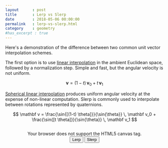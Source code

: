 ```yaml
---
layout      : post
title       : Lerp vs Slerp
date        : 2018-05-06 00:00:00
permalink   : lerp-vs-slerp.html
category    : geometry
#has_excerpt : true
---
```


Here's a demonstration of the difference between two common unit vector interpolation schemes.

The first option is to use [linear interpolation](https://en.wikipedia.org/wiki/Linear_interpolation)
in the ambient Euclidean space, followed by a normalization step. Simple and fast,
but the angular velocity is not uniform.

$$
\mathbf v = (1-t) \, \mathbf v_0 + t \, \mathbf v_1
$$

[Spherical linear interpolation](https://en.wikipedia.org/wiki/Slerp)
produces uniform angular velocity at the expense of non-linear computation.
Slerp is commonly used to interpolate between rotations represented by quaternions.

$$
\mathbf v =
\frac{\sin{[(1-t) \theta]}}{\sin{\theta}} \, \mathbf v_0
+
\frac{\sin{[t \theta]}}{\sin{\theta}} \, \mathbf v_1
$$

<div style="text-align:center;margin-top:2em;">
  <canvas id="canvas" width="500" height="500">
  Your browser does not support the HTML5 canvas tag.</canvas>
  <script>
  var canvas = document.getElementById('canvas');
  if (canvas.getContext) {

    // animation
    const t_step = 0.02;
    var t = 0;
    var is_animating = false;

    // rendering parameters : circle
    const cx = 250;
    const cy = cx;
    const rad = 0.95*cx;

    // angle in [-Pi,PI]
    var theta = 0.75 * Math.PI;

    // start vector
    var T0x = Math.cos(theta);
    var T0y = Math.sin(theta);

    // end vector = [1, 0]
    const T1x = 1.;
    const T1y = 0.;

    // current vector
    var Tx;
    var Ty;

    // list of intermediate vectors
    var x = []
    var y = []

    canvas.addEventListener('click', function(event) {
      if (is_animating) return;

      // reset intermediate vectors
      x = [];
      y = [];

      // get vector from cursor position
      tx = event.offsetX - cx;
      ty = event.offsetY - cy;

      // norm of the vector
      norm = Math.sqrt( tx*tx + ty*ty );

      // update
      theta = Math.atan2(-ty/norm,tx/norm);
      T0x = Math.cos(theta);
      T0y = Math.sin(theta);
      console.log(theta);
    }, false);

    var ctx = canvas.getContext('2d');

    // requestAnimationFrame callback
    var requestAnimationFrame = function(callback) { return setTimeout(callback, 40); };

    var render = function(){
      // clear the canvas
      ctx.clearRect(0, 0, canvas.width, canvas.height);

      // draw circle, part 1
      ctx.beginPath();
      if(theta > 0)
        ctx.arc(cx,cy,rad,0,-theta);
      else
        ctx.arc(cx,cy,rad,-theta,0);
      ctx.strokeStyle="#1f87ea";
      ctx.stroke();

      // draw circle, part 2
      ctx.beginPath();
      if(theta > 0)
      ctx.arc(cx,cy,rad,-theta,0);
      else
        ctx.arc(cx,cy,rad,0,-theta);
      ctx.strokeStyle="#ccc";
      ctx.stroke();

      // draw T
      if( t > 0 && t <= 1 ){
        ctx.beginPath();
        ctx.moveTo(cx,cy);
        ctx.lineTo( cx+rad*Tx, cy-rad*Ty );
        ctx.strokeStyle="#1f87ea";
        ctx.stroke();
      }

      // draw T0
      ctx.beginPath();
      ctx.moveTo(cx,cy);
      ctx.lineTo(cx+rad*T0x,cy-rad*T0y);
      ctx.strokeStyle="#f00";
      ctx.stroke();

      // draw T1
      ctx.beginPath();
      ctx.moveTo(cx,cy);
      ctx.lineTo(cx+rad*T1x,cy-rad*T1y);
      ctx.strokeStyle="#f00";
      ctx.stroke();

      // draw intermediate points
      for (var i=0; i<x.length; i++) {
        ctx.beginPath();
        ctx.arc(cx+rad*x[i],cy-rad*y[i],2,0,2*Math.PI);
        ctx.fillStyle="#f00";
        ctx.fill();
      }

      // redraw
      requestAnimationFrame(render);
    };

    // initial render
    render();

    // linear interpolation
    var interpolate = function(SLERP) {
      if( is_animating ) return;
      // reset
      t = 0;
      x = [];
      y = [];
      is_animating = true;

      var step = function() {

        if( SLERP ){
          // spherical linear interpolation
          var w0 = Math.sin((1-t) * theta) / Math.sin(theta);
          var w1 = Math.sin(   t  * theta) / Math.sin(theta);
        } else {
          // linear interpolation
          var w0 = (1-t);
          var w1 = t;
        }

        // interpolate
        Tx = w0 * T0x + w1 * T1x;
        Ty = w0 * T0y + w1 * T1y;

        if( SLERP )
          var norm = 1.0;
        else
          var norm = Math.sqrt(Tx*Tx + Ty*Ty);

        // push the new vector to the list
        x.push(Tx / norm);
        y.push(Ty / norm);

        if (t <= 1) {
          requestAnimationFrame(step);
        } else {
          is_animating = false;
        }
        t += t_step;
      };
      return step();
    };
  };
  </script>
  <br />
  <button type="button" onclick="interpolate(false)">Lerp</button>
  <button type="button" onclick="interpolate(true)">Slerp</button>
</div>
